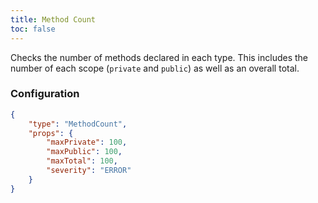 ```yaml
---
title: Method Count
toc: false
---
```


Checks the number of methods declared in each type. This includes the number of each scope (`private` and `public`) as well as an overall total.

### Configuration

```json
{
    "type": "MethodCount",
    "props": {
        "maxPrivate": 100,
        "maxPublic": 100,
        "maxTotal": 100,
        "severity": "ERROR"
    }
}
```